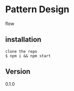 # Pattern Design
  flow

## installation
    clone the repo
    $ npm i && npm start
    
## Version
  0.1.0
